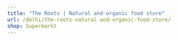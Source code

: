 ```yaml
---
title: "The Roots | Natural and organic food store"
url: /delhi/the-roots-natural-and-organic-food-store/
shop: Supermarkt
---
```

